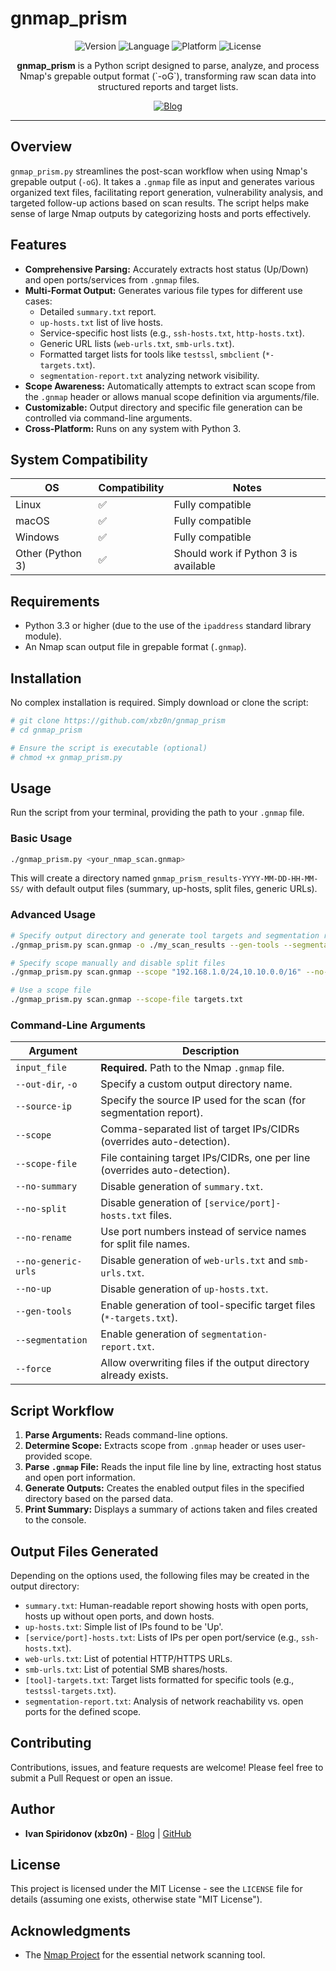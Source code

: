 # gnmap_prism

<p align="center">
  <img src="https://img.shields.io/badge/Version-1.0-brightgreen" alt="Version">
  <img src="https://img.shields.io/badge/Language-Python%203-blue" alt="Language">
  <img src="https://img.shields.io/badge/Platform-Cross--Platform-orange" alt="Platform">
  <img src="https://img.shields.io/badge/License-MIT-lightgrey" alt="License">
</p>

<p align="center">
  <b>gnmap_prism</b> is a Python script designed to parse, analyze, and process Nmap's grepable output format (`-oG`), transforming raw scan data into structured reports and target lists.
</p>

<p align="center">
  <a href="https://xbz0n.sh"><img src="https://img.shields.io/badge/Blog-xbz0n.sh-red" alt="Blog"></a>
</p>

---

## Overview

`gnmap_prism.py` streamlines the post-scan workflow when using Nmap's grepable output (`-oG`). It takes a `.gnmap` file as input and generates various organized text files, facilitating report generation, vulnerability analysis, and targeted follow-up actions based on scan results. The script helps make sense of large Nmap outputs by categorizing hosts and ports effectively.

## Features

- **Comprehensive Parsing:** Accurately extracts host status (Up/Down) and open ports/services from `.gnmap` files.
- **Multi-Format Output:** Generates various file types for different use cases:
    - Detailed `summary.txt` report.
    - `up-hosts.txt` list of live hosts.
    - Service-specific host lists (e.g., `ssh-hosts.txt`, `http-hosts.txt`).
    - Generic URL lists (`web-urls.txt`, `smb-urls.txt`).
    - Formatted target lists for tools like `testssl`, `smbclient` (`*-targets.txt`).
    - `segmentation-report.txt` analyzing network visibility.
- **Scope Awareness:** Automatically attempts to extract scan scope from the `.gnmap` header or allows manual scope definition via arguments/file.
- **Customizable:** Output directory and specific file generation can be controlled via command-line arguments.
- **Cross-Platform:** Runs on any system with Python 3.

## System Compatibility

| OS             | Compatibility | Notes                            |
|----------------|---------------|----------------------------------|
| Linux          | ✅            | Fully compatible                 |
| macOS          | ✅            | Fully compatible                 |
| Windows        | ✅            | Fully compatible                 |
| Other (Python 3)| ✅            | Should work if Python 3 is available |

## Requirements

- Python 3.3 or higher (due to the use of the `ipaddress` standard library module).
- An Nmap scan output file in grepable format (`.gnmap`).

## Installation

No complex installation is required. Simply download or clone the script:

```bash
# git clone https://github.com/xbz0n/gnmap_prism
# cd gnmap_prism

# Ensure the script is executable (optional)
# chmod +x gnmap_prism.py
```

## Usage

Run the script from your terminal, providing the path to your `.gnmap` file.

### Basic Usage

```bash
./gnmap_prism.py <your_nmap_scan.gnmap>
```
This will create a directory named `gnmap_prism_results-YYYY-MM-DD-HH-MM-SS/` with default output files (summary, up-hosts, split files, generic URLs).

### Advanced Usage

```bash
# Specify output directory and generate tool targets and segmentation report
./gnmap_prism.py scan.gnmap -o ./my_scan_results --gen-tools --segmentation --source-ip 10.0.0.5

# Specify scope manually and disable split files
./gnmap_prism.py scan.gnmap --scope "192.168.1.0/24,10.10.0.0/16" --no-split

# Use a scope file
./gnmap_prism.py scan.gnmap --scope-file targets.txt
```

### Command-Line Arguments

| Argument           | Description                                                                |
|--------------------|----------------------------------------------------------------------------|
| `input_file`       | **Required.** Path to the Nmap `.gnmap` file.                              |
| `--out-dir`, `-o`  | Specify a custom output directory name.                                    |
| `--source-ip`      | Specify the source IP used for the scan (for segmentation report).         |
| `--scope`          | Comma-separated list of target IPs/CIDRs (overrides auto-detection).       |
| `--scope-file`     | File containing target IPs/CIDRs, one per line (overrides auto-detection). |
| `--no-summary`     | Disable generation of `summary.txt`.                                       |
| `--no-split`       | Disable generation of `[service/port]-hosts.txt` files.                    |
| `--no-rename`      | Use port numbers instead of service names for split file names.            |
| `--no-generic-urls`| Disable generation of `web-urls.txt` and `smb-urls.txt`.                 |
| `--no-up`          | Disable generation of `up-hosts.txt`.                                      |
| `--gen-tools`      | Enable generation of tool-specific target files (`*-targets.txt`).           |
| `--segmentation`   | Enable generation of `segmentation-report.txt`.                            |
| `--force`          | Allow overwriting files if the output directory already exists.            |

## Script Workflow

1.  **Parse Arguments:** Reads command-line options.
2.  **Determine Scope:** Extracts scope from `.gnmap` header or uses user-provided scope.
3.  **Parse `.gnmap` File:** Reads the input file line by line, extracting host status and open port information.
4.  **Generate Outputs:** Creates the enabled output files in the specified directory based on the parsed data.
5.  **Print Summary:** Displays a summary of actions taken and files created to the console.

## Output Files Generated

Depending on the options used, the following files may be created in the output directory:

-   `summary.txt`: Human-readable report showing hosts with open ports, hosts up without open ports, and down hosts.
-   `up-hosts.txt`: Simple list of IPs found to be 'Up'.
-   `[service/port]-hosts.txt`: Lists of IPs per open port/service (e.g., `ssh-hosts.txt`).
-   `web-urls.txt`: List of potential HTTP/HTTPS URLs.
-   `smb-urls.txt`: List of potential SMB shares/hosts.
-   `[tool]-targets.txt`: Target lists formatted for specific tools (e.g., `testssl-targets.txt`).
-   `segmentation-report.txt`: Analysis of network reachability vs. open ports for the defined scope.

## Contributing

Contributions, issues, and feature requests are welcome! Please feel free to submit a Pull Request or open an issue.

## Author

- **Ivan Spiridonov (xbz0n)** - [Blog](https://xbz0n.sh) | [GitHub](https://github.com/xbz0n)

## License

This project is licensed under the MIT License - see the `LICENSE` file for details (assuming one exists, otherwise state "MIT License").

## Acknowledgments

- The [Nmap Project](https://nmap.org/) for the essential network scanning tool.
